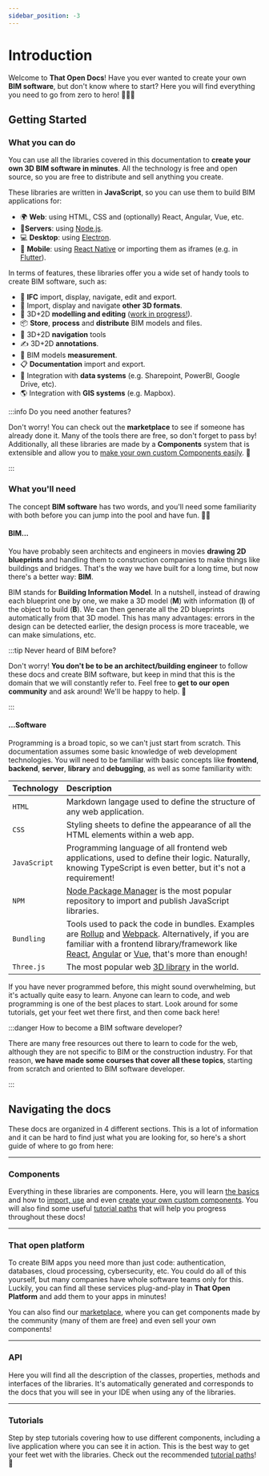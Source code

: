 ```yaml
---
sidebar_position: -3
---
```


# Introduction

Welcome to **That Open Docs**! Have you ever wanted to create your own **BIM software**, but don't know
where to start? Here you will find everything you need to go from zero to hero! 🏢👩‍💻

## Getting Started

### What you can do

You can use all the libraries covered in this documentation to **create your own 3D BIM software in minutes**. All the technology is free and open source, so you are free to distribute and sell anything you create.

These libraries are written in **JavaScript**, so you can use them to build BIM applications for:

- 🌍 **Web**: using HTML, CSS and (optionally) React, Angular, Vue, etc. 
- 📁**Servers**: using [Node.js](https://nodejs.org/en).
- 💻 **Desktop**: using [Electron](https://www.electronjs.org/).
- 📱 **Mobile**: using [React Native](https://reactnative.dev/) or importing them as iframes (e.g. in [Flutter](https://flutter.dev/?gclid=Cj0KCQjwla-hBhD7ARIsAM9tQKtnYys_qfZzrZnef2XC9CgX4ior2PT7sankU4BxHD_MrcGgySEUOgUaAvsbEALw_wcB&gclsrc=aw.ds)).

In terms of features, these libraries offer you a wide set of handy tools to create BIM software, such as:

- 🏢 **IFC** import, display, navigate, edit and export.
- 🌳 Import, display and navigate **other 3D formats**.
- 🚀 3D+2D **modelling and editing** ([work in progress!](https://github.com/ifcjs/clay)).
- 📦 **Store**, **process** and **distribute** BIM models and files.
- 🔎 3D+2D **navigation** tools
- ✍ 3D+2D **annotations**.
- 📏 BIM models **measurement**.
- 📋 **Documentation** import and export.
- 🤝 Integration with **data systems** (e.g. Sharepoint, PowerBI, Google Drive, etc).
- 🌎 Integration with **GIS systems** (e.g. Mapbox).

:::info Do you need another features?

Don't worry! You can check out the **marketplace** to see if someone has already done it. Many of the tools there are free, so don't forget to pass by! Additionally, all these libraries are made by a **Components** system that is extensible and allow you to  [make your own custom Components easily](components/creating-components.md). 🚀

:::


### What you'll need

The concept **BIM software** has two words, and you'll need some familiarity with both before you can jump into the pool and have fun. 🏊‍♂️ 

#### BIM...

You have probably seen architects and engineers in movies **drawing 2D blueprints** and handling them to construction companies to make things like buildings and bridges. That's the way we have built for a long time, but now there's a better way: **BIM**.

BIM stands for **Building Information Model**. In a nutshell, instead of drawing each blueprint one by one, we make a 3D model (**M**) with information (**I**) of the object to build (**B**). We can then generate all the 2D blueprints automatically from that 3D model. This has many advantages: errors in the design can be detected earlier, the design process is more traceable, we can make simulations, etc.

:::tip Never heard of BIM before?

Don't worry! **You don't be to be an architect/building engineer** to follow these docs and create BIM software, but keep in mind that this is the domain that we will constantly refer to. Feel free to **get to our open community** and ask around! We'll be happy to help. 🍻

:::

#### ...Software

Programming is a broad topic, so we can't just start from scratch. This documentation assumes some basic knowledge of web development technologies. You will need to be familiar with basic concepts like **frontend**, **backend**, **server**, **library** and **debugging**, as well as some familiarity with:

| Technology   | Description                                                                                                                                                                                                                                                                                                               |
|:-------------|:--------------------------------------------------------------------------------------------------------------------------------------------------------------------------------------------------------------------------------------------------------------------------------------------------------------------------|
| `HTML`       | Markdown langage used to define the structure of any web application.                                                                                                                                                                                                                                                     | 
| `CSS`        | Styling sheets to define the appearance of all the HTML elements within a web app.                                                                                                                                                                                                                                        | 
| `JavaScript` | Programming language of all frontend web applications, used to define their logic. Naturally, knowing TypeScript is even better, but it's not a requirement!                                                                                                                                                              | 
| `NPM`        | [Node Package Manager](https://npmjs.com/) is the most popular repository to import and publish JavaScript libraries.                                                                                                                                                                                                     | 
| `Bundling`   | Tools used to pack the code in bundles. Examples are [Rollup](https://rollupjs.org/) and [Webpack](https://webpack.js.org/). Alternatively, if you are familiar with a frontend library/framework like [React](https://react.dev/), [Angular](https://angular.io/) or [Vue](https://vuejs.org/), that's more than enough! |
| `Three.js`   | The most popular web [3D library](https://threejs.org/) in the world.                                                                                                                                                                                                                                                     | 



If you have never programmed before, this might sound overwhelming, but it's actually quite easy to learn. Anyone can learn to code, and web programming is one of the best places to start. Look around for some tutorials, get your feet wet there first, and then come back here!

:::danger How to become a BIM software developer?

There are many free resources out there to learn to code for the web, although they are not specific to BIM or the construction industry. For that reason, **we have made some courses that cover all these topics**, starting from scratch and oriented to BIM software developer.

:::


## Navigating the docs

These docs are organized in 4 different sections. This is a lot of information and it can be hard to find just what you are looking for, so here's a short guide of where to go from here:

___
### Components

Everything in these libraries are components. Here, you will learn [the basics](components/getting-started.md) and how to [import, use](components/getting-started.md) and even [create your own custom components](components/creating-components.md). You will also find some useful [tutorial paths](components/tutorial-paths.md) that will help you progress throughout these docs!
___
### That open platform

To create BIM apps you need more than just code: authentication, databases, cloud processing, cybersecurity, etc. You could do all of this yourself, but many companies have whole software teams only for this. Luckily, you can find all these services plug-and-play in **That Open Platform** and add them to your apps in minutes!

You can also find our [marketplace](that-open-platform/marketplace.mdx), where you can get components made by the community (many of them are free) and even sell your own components!

___
### API

Here you will find all the description of the classes, properties, methods and interfaces of the libraries. It's automatically generated and corresponds to the docs that you will see in your IDE when using any of the libraries.

___
### Tutorials

Step by step tutorials covering how to use different components, including a live application where you can see it in action. This is the best way to get your feet wet with the libraries. Check out the recommended [tutorial paths](components/tutorial-paths.md)! 🚀



